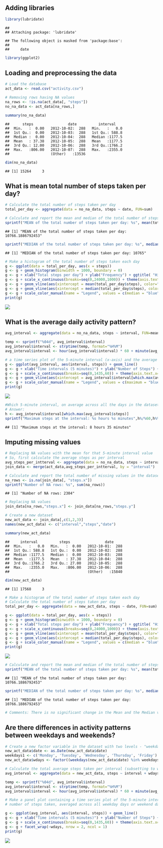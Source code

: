 Adding libraries
----------------

``` r
library(lubridate)
```

    ## 
    ## Attaching package: 'lubridate'

    ## The following object is masked from 'package:base':
    ## 
    ##     date

``` r
library(ggplot2)
```

Loading and preprocessing the data
----------------------------------

``` r
# Load the database
act_data <- read.csv("activity.csv")

# Removing rows having NA values
na_rows <- !is.na(act_data[, "steps"])
no_na_data <- act_data[na_rows,]

summary(no_na_data)
```

    ##      steps                date          interval     
    ##  Min.   :  0.00   2012-10-02:  288   Min.   :   0.0  
    ##  1st Qu.:  0.00   2012-10-03:  288   1st Qu.: 588.8  
    ##  Median :  0.00   2012-10-04:  288   Median :1177.5  
    ##  Mean   : 37.38   2012-10-05:  288   Mean   :1177.5  
    ##  3rd Qu.: 12.00   2012-10-06:  288   3rd Qu.:1766.2  
    ##  Max.   :806.00   2012-10-07:  288   Max.   :2355.0  
    ##                   (Other)   :13536

``` r
dim(no_na_data)
```

    ## [1] 15264     3

What is mean total number of steps taken per day?
-------------------------------------------------

``` r
# Calculate the total number of steps taken per day
total_per_day <- aggregate(data = no_na_data, steps ~ date, FUN=sum)

# Calculate and report the mean and median of the total number of steps taken per day
sprintf("MEAN of the total number of steps taken per day: %s", mean(total_per_day$steps))
```

    ## [1] "MEAN of the total number of steps taken per day: 10766.1886792453"

``` r
sprintf("MEDIAN of the total number of steps taken per day: %s", median(total_per_day$steps))
```

    ## [1] "MEDIAN of the total number of steps taken per day: 10765"

``` r
# Make a histogram of the total number of steps taken each day
g <- ggplot(data = total_per_day, aes(x = steps))
g <- g + geom_histogram(binwidth = 1000, boundary = 0)
g <- g + xlab("Total steps per day") + ylab("Frequency") + ggtitle( "Histogram of the total number of steps taken each day")
g <- g + scale_x_continuous(breaks=seq(0,24000,1000)) + theme(axis.text.x=element_text(angle=90))
g <- g + geom_vline(aes(xintercept = mean(total_per_day$steps), color="mean"), size = 0.5)
g <- g + geom_vline(aes(xintercept = median(total_per_day$steps), color="median"), size = 0.5)
g <- g + scale_color_manual(name = "Legend", values = c(median = "blue", mean = "red"))
print(g)
```

![](report_files/figure-markdown_github/question%201-1.png)

What is the average daily activity pattern?
-------------------------------------------

``` r
avg_interval <- aggregate(data = no_na_data, steps ~ interval, FUN=mean)

temp <- sprintf("%04d", avg_interval$interval)
avg_interval$interval <- strptime(temp, format="%H%M")
avg_interval$interval <- hour(avg_interval$interval) * 60 + minute(avg_interval$interval) 

# a time series plot of the 5-minute interval (x-axis) and the average number of steps taken, averaged across all days (y-axis)
g <- ggplot(avg_interval, aes(interval, steps)) + geom_line()
g <- g + xlab("Time intervals (5 minutes)") + ylab("Number of Steps") + ggtitle( "Time series plot of the 5-minute interval and the average number of steps")
g <- g + scale_x_continuous(breaks=seq(0,1435,60)) + theme(axis.text.x=element_text(angle=90))
g <- g + geom_vline(aes(xintercept = avg_interval$interval[which.max(avg_interval$steps)], color="maximum"), size = 0.5)
g <- g + scale_color_manual(name = "Legend", values = c(maximum = "blue"))
print(g)
```

![](report_files/figure-markdown_github/question%202-1.png)

``` r
#Which 5-minute interval, on average across all the days in the dataset, contains the maximum number of steps?
# Answer:
h <- avg_interval$interval[which.max(avg_interval$steps)]
sprintf("Maximum steps at the interval: %s hours %s minutes",h%/%60,h%%60)
```

    ## [1] "Maximum steps at the interval: 8 hours 35 minutes"

Imputing missing values
-----------------------

``` r
# Replacing NA values with the mean for that 5-minute interval value
# So, first calculate the average steps as per interval
avg_steps_per_intterval <- aggregate(data = no_na_data, steps ~ interval, FUN=mean)
join_data <- merge(act_data,avg_steps_per_intterval, by = "interval")

# Calculate and report the total number of missing values in the dataset 
na_rows <- is.na(join_data[, "steps.x"])
sprintf("Number of NA rows: %s", sum(na_rows))
```

    ## [1] "Number of NA rows: 2304"

``` r
# Replacing NA values
join_data[na_rows,"steps.x"] <- join_data[na_rows,"steps.y"]

# Create a new dataset 
new_act_data <- join_data[,c(1,2,3)]
names(new_act_data) <- c("interval","steps","date")

summary(new_act_data)
```

    ##     interval          steps                date      
    ##  Min.   :   0.0   Min.   :  0.00   2012-10-01:  288  
    ##  1st Qu.: 588.8   1st Qu.:  0.00   2012-10-02:  288  
    ##  Median :1177.5   Median :  0.00   2012-10-03:  288  
    ##  Mean   :1177.5   Mean   : 37.38   2012-10-04:  288  
    ##  3rd Qu.:1766.2   3rd Qu.: 27.00   2012-10-05:  288  
    ##  Max.   :2355.0   Max.   :806.00   2012-10-06:  288  
    ##                                    (Other)   :15840

``` r
dim(new_act_data)
```

    ## [1] 17568     3

``` r
# Make a histogram of the total number of steps taken each day
# Calculate the total number of steps taken per day
total_per_day <- aggregate(data = new_act_data, steps ~ date, FUN=sum)

g <- ggplot(data = total_per_day, aes(x = steps))
g <- g + geom_histogram(binwidth = 1000, boundary = 0)
g <- g + xlab("Total steps per day") + ylab("Frequency") + ggtitle( "Histogram of the total number of steps taken each day (After replacing NA's)")
g <- g + scale_x_continuous(breaks=seq(0,24000,1000)) + theme(axis.text.x=element_text(angle=90))
g <- g + geom_vline(aes(xintercept = mean(total_per_day$steps), color="mean"), size = 0.5)
g <- g + geom_vline(aes(xintercept = median(total_per_day$steps), color="median"), size = 0.5)
g <- g + scale_color_manual(name = "Legend", values = c(median = "blue", mean = "red"))
print(g)
```

![](report_files/figure-markdown_github/question%203-1.png)

``` r
# Calculate and report the mean and median of the total number of steps taken per day for the new data
sprintf("MEAN of the total number of steps taken per day: %s", mean(total_per_day$steps))
```

    ## [1] "MEAN of the total number of steps taken per day: 10766.1886792453"

``` r
sprintf("MEDIAN of the total number of steps taken per day: %s", median(total_per_day$steps))
```

    ## [1] "MEDIAN of the total number of steps taken per day: 10766.1886792453"

``` r
# Comments: There is no significant change in the Mean and the Median values of the new data compare to the first one. However, histogram of the new data contains additional frequencies in its bins.
```

Are there differences in activity patterns between weekdays and weekends?
-------------------------------------------------------------------------

``` r
# Create a new factor variable in the dataset with two levels - "weekday" and "weekend" 
new_act_data$date <- as.Date(new_act_data$date)
weekdays1 <- c('Monday', 'Tuesday', 'Wednesday', 'Thursday', 'Friday')
new_act_data$wdays <- factor((weekdays(new_act_data$date) %in% weekdays1), levels=c(FALSE, TRUE), labels=c('weekend', 'weekday'))

# Calculate the total average steps taken per interval (subsetting to wdays factor)
avg_interval <- aggregate(data = new_act_data, steps ~ interval + wdays, FUN=mean)

temp <- sprintf("%04d", avg_interval$interval)
avg_interval$interval <- strptime(temp, format="%H%M")
avg_interval$interval <- hour(avg_interval$interval) * 60 + minute(avg_interval$interval) 

# Make a panel plot containing a time series plot of the 5-minute interval (x-axis) and the average 
# number of steps taken, averaged across all weekday days or weekend days (y-axis).

g <- ggplot(avg_interval, aes(interval, steps)) + geom_line()
g <- g + xlab("Time intervals (5 minutes)") + ylab("Number of Steps") + ggtitle( "Activity patterns between weekdays and weekends")
g <- g + scale_x_continuous(breaks=seq(0,1435,60)) + theme(axis.text.x=element_text(angle=90))
g <- g + facet_wrap(~wdays, nrow = 2, ncol = 1)
print(g)
```

![](report_files/figure-markdown_github/question%204-1.png)

